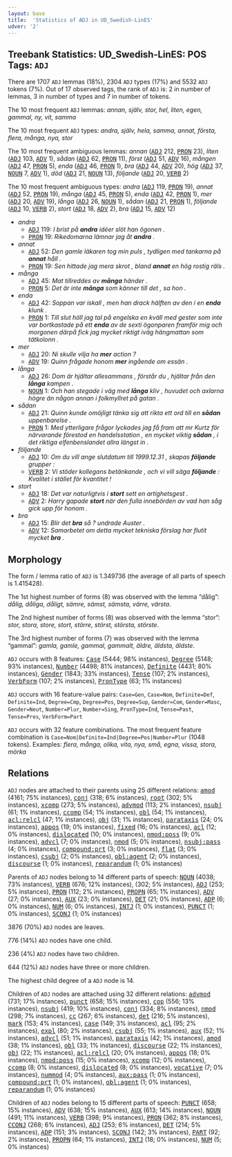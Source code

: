 ```yaml
---
layout: base
title:  'Statistics of ADJ in UD_Swedish-LinES'
udver: '2'
---
```


## Treebank Statistics: UD_Swedish-LinES: POS Tags: `ADJ`

There are 1707 `ADJ` lemmas (18%), 2304 `ADJ` types (17%) and 5532 `ADJ` tokens (7%).
Out of 17 observed tags, the rank of `ADJ` is: 2 in number of lemmas, 3 in number of types and 7 in number of tokens.

The 10 most frequent `ADJ` lemmas: <em>annan, själv, stor, hel, liten, egen, gammal, ny, vit, samma</em>

The 10 most frequent `ADJ` types:  <em>andra, själv, hela, samma, annat, första, flera, många, nya, stor</em>

The 10 most frequent ambiguous lemmas: <em>annan</em> (<tt><a href="sv_lines-pos-ADJ.html">ADJ</a></tt> 212, <tt><a href="sv_lines-pos-PRON.html">PRON</a></tt> 23), <em>liten</em> (<tt><a href="sv_lines-pos-ADJ.html">ADJ</a></tt> 103, <tt><a href="sv_lines-pos-ADV.html">ADV</a></tt> 1), <em>sådan</em> (<tt><a href="sv_lines-pos-ADJ.html">ADJ</a></tt> 62, <tt><a href="sv_lines-pos-PRON.html">PRON</a></tt> 11), <em>först</em> (<tt><a href="sv_lines-pos-ADJ.html">ADJ</a></tt> 51, <tt><a href="sv_lines-pos-ADV.html">ADV</a></tt> 16), <em>mången</em> (<tt><a href="sv_lines-pos-ADJ.html">ADJ</a></tt> 47, <tt><a href="sv_lines-pos-PRON.html">PRON</a></tt> 5), <em>enda</em> (<tt><a href="sv_lines-pos-ADJ.html">ADJ</a></tt> 46, <tt><a href="sv_lines-pos-PRON.html">PRON</a></tt> 1), <em>bra</em> (<tt><a href="sv_lines-pos-ADJ.html">ADJ</a></tt> 44, <tt><a href="sv_lines-pos-ADV.html">ADV</a></tt> 20), <em>hög</em> (<tt><a href="sv_lines-pos-ADJ.html">ADJ</a></tt> 37, <tt><a href="sv_lines-pos-NOUN.html">NOUN</a></tt> 7, <tt><a href="sv_lines-pos-ADV.html">ADV</a></tt> 1), <em>död</em> (<tt><a href="sv_lines-pos-ADJ.html">ADJ</a></tt> 21, <tt><a href="sv_lines-pos-NOUN.html">NOUN</a></tt> 13), <em>följande</em> (<tt><a href="sv_lines-pos-ADJ.html">ADJ</a></tt> 20, <tt><a href="sv_lines-pos-VERB.html">VERB</a></tt> 2)

The 10 most frequent ambiguous types:  <em>andra</em> (<tt><a href="sv_lines-pos-ADJ.html">ADJ</a></tt> 119, <tt><a href="sv_lines-pos-PRON.html">PRON</a></tt> 19), <em>annat</em> (<tt><a href="sv_lines-pos-ADJ.html">ADJ</a></tt> 52, <tt><a href="sv_lines-pos-PRON.html">PRON</a></tt> 19), <em>många</em> (<tt><a href="sv_lines-pos-ADJ.html">ADJ</a></tt> 45, <tt><a href="sv_lines-pos-PRON.html">PRON</a></tt> 5), <em>enda</em> (<tt><a href="sv_lines-pos-ADJ.html">ADJ</a></tt> 42, <tt><a href="sv_lines-pos-PRON.html">PRON</a></tt> 1), <em>mer</em> (<tt><a href="sv_lines-pos-ADJ.html">ADJ</a></tt> 20, <tt><a href="sv_lines-pos-ADV.html">ADV</a></tt> 19), <em>långa</em> (<tt><a href="sv_lines-pos-ADJ.html">ADJ</a></tt> 26, <tt><a href="sv_lines-pos-NOUN.html">NOUN</a></tt> 1), <em>sådan</em> (<tt><a href="sv_lines-pos-ADJ.html">ADJ</a></tt> 21, <tt><a href="sv_lines-pos-PRON.html">PRON</a></tt> 1), <em>följande</em> (<tt><a href="sv_lines-pos-ADJ.html">ADJ</a></tt> 10, <tt><a href="sv_lines-pos-VERB.html">VERB</a></tt> 2), <em>stort</em> (<tt><a href="sv_lines-pos-ADJ.html">ADJ</a></tt> 18, <tt><a href="sv_lines-pos-ADV.html">ADV</a></tt> 2), <em>bra</em> (<tt><a href="sv_lines-pos-ADJ.html">ADJ</a></tt> 15, <tt><a href="sv_lines-pos-ADV.html">ADV</a></tt> 12)


* <em>andra</em>
  * <tt><a href="sv_lines-pos-ADJ.html">ADJ</a></tt> 119: <em>I brist på <b>andra</b> idéer slöt han ögonen .</em>
  * <tt><a href="sv_lines-pos-PRON.html">PRON</a></tt> 19: <em>Rikedomarna lämnar jag åt <b>andra</b> .</em>
* <em>annat</em>
  * <tt><a href="sv_lines-pos-ADJ.html">ADJ</a></tt> 52: <em>Den gamle läkaren tog min puls , tydligen med tankarna på <b>annat</b> håll .</em>
  * <tt><a href="sv_lines-pos-PRON.html">PRON</a></tt> 19: <em>Sen hittade jag mera skrot , bland <b>annat</b> en hög rostig räls .</em>
* <em>många</em>
  * <tt><a href="sv_lines-pos-ADJ.html">ADJ</a></tt> 45: <em>Mat tillreddes av <b>många</b> händer .</em>
  * <tt><a href="sv_lines-pos-PRON.html">PRON</a></tt> 5: <em>Det är inte <b>många</b> som känner till det , sa hon .</em>
* <em>enda</em>
  * <tt><a href="sv_lines-pos-ADJ.html">ADJ</a></tt> 42: <em>Soppan var iskall , men han drack hälften av den i en <b>enda</b> klunk .</em>
  * <tt><a href="sv_lines-pos-PRON.html">PRON</a></tt> 1: <em>Till slut höll jag tal på engelska en kväll med gester som inte var bortkastade på ett <b>enda</b> av de sexti ögonparen framför mig och morgonen därpå fick jag mycket riktigt iväg hängmattan som tätkolonn .</em>
* <em>mer</em>
  * <tt><a href="sv_lines-pos-ADJ.html">ADJ</a></tt> 20: <em>Ni skulle vilja ha <b>mer</b> action ?</em>
  * <tt><a href="sv_lines-pos-ADV.html">ADV</a></tt> 19: <em>Quinn frågade honom <b>mer</b> ingående om essän .</em>
* <em>långa</em>
  * <tt><a href="sv_lines-pos-ADJ.html">ADJ</a></tt> 26: <em>Dom är hjältar allesammans , förstår du , hjältar från den <b>långa</b> kampen .</em>
  * <tt><a href="sv_lines-pos-NOUN.html">NOUN</a></tt> 1: <em>Och han stegade i väg med <b>långa</b> kliv , huvudet och axlarna högre än någon annan i folkmyllret på gatan .</em>
* <em>sådan</em>
  * <tt><a href="sv_lines-pos-ADJ.html">ADJ</a></tt> 21: <em>Quinn kunde omöjligt tänka sig att rikta ett ord till en <b>sådan</b> uppenbarelse .</em>
  * <tt><a href="sv_lines-pos-PRON.html">PRON</a></tt> 1: <em>Med ytterligare frågor lyckades jag få fram att mr Kurtz för närvarande förestod en handelsstation , en mycket viktig <b>sådan</b> , i det riktiga elfenbenslandet allra längst in .</em>
* <em>följande</em>
  * <tt><a href="sv_lines-pos-ADJ.html">ADJ</a></tt> 10: <em>Om du vill ange slutdatum till 1999.12.31 , skapas <b>följande</b> grupper :</em>
  * <tt><a href="sv_lines-pos-VERB.html">VERB</a></tt> 2: <em>Vi stöder kollegans betänkande , och vi vill säga <b>följande</b> : Kvalitet i stället för kvantitet !</em>
* <em>stort</em>
  * <tt><a href="sv_lines-pos-ADJ.html">ADJ</a></tt> 18: <em>Det var naturligtvis i <b>stort</b> sett en artighetsgest .</em>
  * <tt><a href="sv_lines-pos-ADV.html">ADV</a></tt> 2: <em>Harry gapade <b>stort</b> när den fulla innebörden av vad han såg gick upp för honom .</em>
* <em>bra</em>
  * <tt><a href="sv_lines-pos-ADJ.html">ADJ</a></tt> 15: <em>Blir det <b>bra</b> så ? undrade Auster .</em>
  * <tt><a href="sv_lines-pos-ADV.html">ADV</a></tt> 12: <em>Samarbetet om detta mycket tekniska förslag har flutit mycket <b>bra</b> .</em>

## Morphology

The form / lemma ratio of `ADJ` is 1.349736 (the average of all parts of speech is 1.415428).

The 1st highest number of forms (8) was observed with the lemma “dålig”: <em>dålig, dåliga, dåligt, sämre, sämst, sämsta, värre, värsta</em>.

The 2nd highest number of forms (8) was observed with the lemma “stor”: <em>stor, stora, store, stort, större, störst, största, störste</em>.

The 3rd highest number of forms (7) was observed with the lemma “gammal”: <em>gamla, gamle, gammal, gammalt, äldre, äldsta, äldste</em>.

`ADJ` occurs with 8 features: <tt><a href="sv_lines-feat-Case.html">Case</a></tt> (5444; 98% instances), <tt><a href="sv_lines-feat-Degree.html">Degree</a></tt> (5148; 93% instances), <tt><a href="sv_lines-feat-Number.html">Number</a></tt> (4498; 81% instances), <tt><a href="sv_lines-feat-Definite.html">Definite</a></tt> (4431; 80% instances), <tt><a href="sv_lines-feat-Gender.html">Gender</a></tt> (1843; 33% instances), <tt><a href="sv_lines-feat-Tense.html">Tense</a></tt> (107; 2% instances), <tt><a href="sv_lines-feat-VerbForm.html">VerbForm</a></tt> (107; 2% instances), <tt><a href="sv_lines-feat-PronType.html">PronType</a></tt> (63; 1% instances)

`ADJ` occurs with 16 feature-value pairs: `Case=Gen`, `Case=Nom`, `Definite=Def`, `Definite=Ind`, `Degree=Cmp`, `Degree=Pos`, `Degree=Sup`, `Gender=Com`, `Gender=Masc`, `Gender=Neut`, `Number=Plur`, `Number=Sing`, `PronType=Ind`, `Tense=Past`, `Tense=Pres`, `VerbForm=Part`

`ADJ` occurs with 32 feature combinations.
The most frequent feature combination is `Case=Nom|Definite=Ind|Degree=Pos|Number=Plur` (1048 tokens).
Examples: <em>flera, många, olika, vita, nya, små, egna, vissa, stora, mörka</em>


## Relations

`ADJ` nodes are attached to their parents using 25 different relations: <tt><a href="sv_lines-dep-amod.html">amod</a></tt> (4161; 75% instances), <tt><a href="sv_lines-dep-conj.html">conj</a></tt> (318; 6% instances), <tt><a href="sv_lines-dep-root.html">root</a></tt> (302; 5% instances), <tt><a href="sv_lines-dep-xcomp.html">xcomp</a></tt> (273; 5% instances), <tt><a href="sv_lines-dep-advmod.html">advmod</a></tt> (113; 2% instances), <tt><a href="sv_lines-dep-nsubj.html">nsubj</a></tt> (61; 1% instances), <tt><a href="sv_lines-dep-ccomp.html">ccomp</a></tt> (54; 1% instances), <tt><a href="sv_lines-dep-obl.html">obl</a></tt> (54; 1% instances), <tt><a href="sv_lines-dep-acl-relcl.html">acl:relcl</a></tt> (47; 1% instances), <tt><a href="sv_lines-dep-obj.html">obj</a></tt> (31; 1% instances), <tt><a href="sv_lines-dep-parataxis.html">parataxis</a></tt> (24; 0% instances), <tt><a href="sv_lines-dep-appos.html">appos</a></tt> (19; 0% instances), <tt><a href="sv_lines-dep-fixed.html">fixed</a></tt> (16; 0% instances), <tt><a href="sv_lines-dep-acl.html">acl</a></tt> (12; 0% instances), <tt><a href="sv_lines-dep-dislocated.html">dislocated</a></tt> (10; 0% instances), <tt><a href="sv_lines-dep-nmod-poss.html">nmod:poss</a></tt> (9; 0% instances), <tt><a href="sv_lines-dep-advcl.html">advcl</a></tt> (7; 0% instances), <tt><a href="sv_lines-dep-nmod.html">nmod</a></tt> (5; 0% instances), <tt><a href="sv_lines-dep-nsubj-pass.html">nsubj:pass</a></tt> (4; 0% instances), <tt><a href="sv_lines-dep-compound-prt.html">compound:prt</a></tt> (3; 0% instances), <tt><a href="sv_lines-dep-flat.html">flat</a></tt> (3; 0% instances), <tt><a href="sv_lines-dep-csubj.html">csubj</a></tt> (2; 0% instances), <tt><a href="sv_lines-dep-obl-agent.html">obl:agent</a></tt> (2; 0% instances), <tt><a href="sv_lines-dep-discourse.html">discourse</a></tt> (1; 0% instances), <tt><a href="sv_lines-dep-reparandum.html">reparandum</a></tt> (1; 0% instances)

Parents of `ADJ` nodes belong to 14 different parts of speech: <tt><a href="sv_lines-pos-NOUN.html">NOUN</a></tt> (4038; 73% instances), <tt><a href="sv_lines-pos-VERB.html">VERB</a></tt> (676; 12% instances),  (302; 5% instances), <tt><a href="sv_lines-pos-ADJ.html">ADJ</a></tt> (253; 5% instances), <tt><a href="sv_lines-pos-PRON.html">PRON</a></tt> (112; 2% instances), <tt><a href="sv_lines-pos-PROPN.html">PROPN</a></tt> (65; 1% instances), <tt><a href="sv_lines-pos-ADV.html">ADV</a></tt> (27; 0% instances), <tt><a href="sv_lines-pos-AUX.html">AUX</a></tt> (23; 0% instances), <tt><a href="sv_lines-pos-DET.html">DET</a></tt> (21; 0% instances), <tt><a href="sv_lines-pos-ADP.html">ADP</a></tt> (6; 0% instances), <tt><a href="sv_lines-pos-NUM.html">NUM</a></tt> (6; 0% instances), <tt><a href="sv_lines-pos-INTJ.html">INTJ</a></tt> (1; 0% instances), <tt><a href="sv_lines-pos-PUNCT.html">PUNCT</a></tt> (1; 0% instances), <tt><a href="sv_lines-pos-SCONJ.html">SCONJ</a></tt> (1; 0% instances)

3876 (70%) `ADJ` nodes are leaves.

776 (14%) `ADJ` nodes have one child.

236 (4%) `ADJ` nodes have two children.

644 (12%) `ADJ` nodes have three or more children.

The highest child degree of a `ADJ` node is 14.

Children of `ADJ` nodes are attached using 32 different relations: <tt><a href="sv_lines-dep-advmod.html">advmod</a></tt> (731; 17% instances), <tt><a href="sv_lines-dep-punct.html">punct</a></tt> (658; 15% instances), <tt><a href="sv_lines-dep-cop.html">cop</a></tt> (556; 13% instances), <tt><a href="sv_lines-dep-nsubj.html">nsubj</a></tt> (419; 10% instances), <tt><a href="sv_lines-dep-conj.html">conj</a></tt> (334; 8% instances), <tt><a href="sv_lines-dep-nmod.html">nmod</a></tt> (298; 7% instances), <tt><a href="sv_lines-dep-cc.html">cc</a></tt> (267; 6% instances), <tt><a href="sv_lines-dep-det.html">det</a></tt> (216; 5% instances), <tt><a href="sv_lines-dep-mark.html">mark</a></tt> (153; 4% instances), <tt><a href="sv_lines-dep-case.html">case</a></tt> (149; 3% instances), <tt><a href="sv_lines-dep-acl.html">acl</a></tt> (95; 2% instances), <tt><a href="sv_lines-dep-expl.html">expl</a></tt> (80; 2% instances), <tt><a href="sv_lines-dep-csubj.html">csubj</a></tt> (55; 1% instances), <tt><a href="sv_lines-dep-aux.html">aux</a></tt> (52; 1% instances), <tt><a href="sv_lines-dep-advcl.html">advcl</a></tt> (51; 1% instances), <tt><a href="sv_lines-dep-parataxis.html">parataxis</a></tt> (42; 1% instances), <tt><a href="sv_lines-dep-amod.html">amod</a></tt> (38; 1% instances), <tt><a href="sv_lines-dep-obl.html">obl</a></tt> (33; 1% instances), <tt><a href="sv_lines-dep-discourse.html">discourse</a></tt> (22; 1% instances), <tt><a href="sv_lines-dep-obj.html">obj</a></tt> (22; 1% instances), <tt><a href="sv_lines-dep-acl-relcl.html">acl:relcl</a></tt> (20; 0% instances), <tt><a href="sv_lines-dep-appos.html">appos</a></tt> (18; 0% instances), <tt><a href="sv_lines-dep-nmod-poss.html">nmod:poss</a></tt> (15; 0% instances), <tt><a href="sv_lines-dep-xcomp.html">xcomp</a></tt> (12; 0% instances), <tt><a href="sv_lines-dep-ccomp.html">ccomp</a></tt> (8; 0% instances), <tt><a href="sv_lines-dep-dislocated.html">dislocated</a></tt> (8; 0% instances), <tt><a href="sv_lines-dep-vocative.html">vocative</a></tt> (7; 0% instances), <tt><a href="sv_lines-dep-nummod.html">nummod</a></tt> (4; 0% instances), <tt><a href="sv_lines-dep-aux-pass.html">aux:pass</a></tt> (1; 0% instances), <tt><a href="sv_lines-dep-compound-prt.html">compound:prt</a></tt> (1; 0% instances), <tt><a href="sv_lines-dep-obl-agent.html">obl:agent</a></tt> (1; 0% instances), <tt><a href="sv_lines-dep-reparandum.html">reparandum</a></tt> (1; 0% instances)

Children of `ADJ` nodes belong to 15 different parts of speech: <tt><a href="sv_lines-pos-PUNCT.html">PUNCT</a></tt> (658; 15% instances), <tt><a href="sv_lines-pos-ADV.html">ADV</a></tt> (638; 15% instances), <tt><a href="sv_lines-pos-AUX.html">AUX</a></tt> (613; 14% instances), <tt><a href="sv_lines-pos-NOUN.html">NOUN</a></tt> (491; 11% instances), <tt><a href="sv_lines-pos-VERB.html">VERB</a></tt> (398; 9% instances), <tt><a href="sv_lines-pos-PRON.html">PRON</a></tt> (362; 8% instances), <tt><a href="sv_lines-pos-CCONJ.html">CCONJ</a></tt> (268; 6% instances), <tt><a href="sv_lines-pos-ADJ.html">ADJ</a></tt> (253; 6% instances), <tt><a href="sv_lines-pos-DET.html">DET</a></tt> (214; 5% instances), <tt><a href="sv_lines-pos-ADP.html">ADP</a></tt> (151; 3% instances), <tt><a href="sv_lines-pos-SCONJ.html">SCONJ</a></tt> (142; 3% instances), <tt><a href="sv_lines-pos-PART.html">PART</a></tt> (92; 2% instances), <tt><a href="sv_lines-pos-PROPN.html">PROPN</a></tt> (64; 1% instances), <tt><a href="sv_lines-pos-INTJ.html">INTJ</a></tt> (18; 0% instances), <tt><a href="sv_lines-pos-NUM.html">NUM</a></tt> (5; 0% instances)

